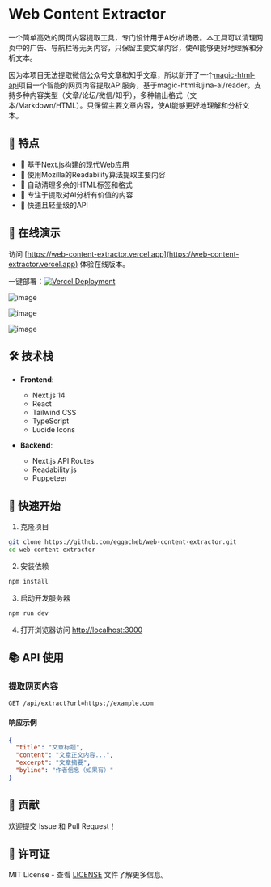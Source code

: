 # Web Content Extractor

一个简单高效的网页内容提取工具，专门设计用于AI分析场景。本工具可以清理网页中的广告、导航栏等无关内容，只保留主要文章内容，使AI能够更好地理解和分析文本。

因为本项目无法提取微信公众号文章和知乎文章，所以新开了一个[magic-html-api](https://github.com/eggacheb/Magic-HTML-API)项目一个智能的网页内容提取API服务，基于magic-html和jina-ai/reader。支持多种内容类型（文章/论坛/微信/知乎），多种输出格式（文本/Markdown/HTML）。只保留主要文章内容，使AI能够更好地理解和分析文本。



## 🌟 特点

- 🚀 基于Next.js构建的现代Web应用
- 📝 使用Mozilla的Readability算法提取主要内容
- 🧹 自动清理多余的HTML标签和格式
- 🎯 专注于提取对AI分析有价值的内容
- 💨 快速且轻量级的API

## 🔗 在线演示

访问 [https://web-content-extractor.vercel.app](https://web-content-extractor.vercel.app) 体验在线版本。

一键部署：[![Vercel Deployment](https://vercel.com/button)](https://vercel.com/new/clone?repository-url=https://github.com/eggacheb/web-content-extractor)


![image](https://github.com/user-attachments/assets/a9f717bb-bef6-4b15-b4cd-7d8099b5520c)

![image](https://github.com/user-attachments/assets/ef8f97fc-4a12-4c8d-bc51-85fb5874912b)

![image](https://github.com/user-attachments/assets/1a2d1870-9487-4f07-9383-56fed542481b)



## 🛠️ 技术栈

- **Frontend**:
  - Next.js 14
  - React
  - Tailwind CSS
  - TypeScript
  - Lucide Icons

- **Backend**:
  - Next.js API Routes
  - Readability.js
  - Puppeteer

## 🚀 快速开始

1. 克隆项目
```bash
git clone https://github.com/eggacheb/web-content-extractor.git
cd web-content-extractor
```

2. 安装依赖
```bash
npm install
```

3. 启动开发服务器
```bash
npm run dev
```

4. 打开浏览器访问 [http://localhost:3000](http://localhost:3000)

## 📚 API 使用

### 提取网页内容

```http
GET /api/extract?url=https://example.com
```

#### 响应示例

```json
{
  "title": "文章标题",
  "content": "文章正文内容...",
  "excerpt": "文章摘要",
  "byline": "作者信息（如果有）"
}
```

## 🤝 贡献

欢迎提交 Issue 和 Pull Request！

## 📄 许可证

MIT License - 查看 [LICENSE](LICENSE) 文件了解更多信息。
